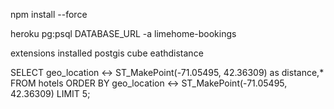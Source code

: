 npm install --force

heroku pg:psql DATABASE_URL -a limehome-bookings

extensions installed
postgis
cube
eathdistance

 SELECT geo_location <-> ST_MakePoint(-71.05495, 42.36309) as distance,* FROM hotels 
    ORDER BY geo_location <-> ST_MakePoint(-71.05495, 42.36309) LIMIT 5;